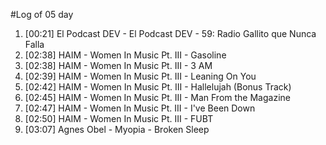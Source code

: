 #Log of 05 day

1. [00:21] El Podcast DEV - El Podcast DEV - 59: Radio Gallito que Nunca Falla
1. [02:38] HAIM - Women In Music Pt. III - Gasoline
1. [02:38] HAIM - Women In Music Pt. III - 3 AM
1. [02:39] HAIM - Women In Music Pt. III - Leaning On You
1. [02:42] HAIM - Women In Music Pt. III - Hallelujah (Bonus Track)
1. [02:45] HAIM - Women In Music Pt. III - Man From the Magazine
1. [02:47] HAIM - Women In Music Pt. III - I've Been Down
1. [02:50] HAIM - Women In Music Pt. III - FUBT
1. [03:07] Agnes Obel - Myopia - Broken Sleep
